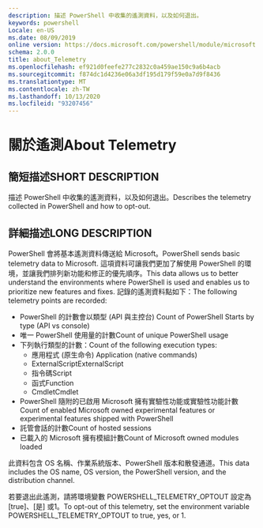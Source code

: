 ```yaml
---
description: 描述 PowerShell 中收集的遙測資料，以及如何退出。
keywords: powershell
Locale: en-US
ms.date: 08/09/2019
online version: https://docs.microsoft.com/powershell/module/microsoft.powershell.core/about/about_telemetry?view=powershell-7.1&WT.mc_id=ps-gethelp
schema: 2.0.0
title: about_Telemetry
ms.openlocfilehash: ef921d0feefe277c2832c0a459ae150c9a6b4acb
ms.sourcegitcommit: f874dc1d4236e06a3df195d179f59e0a7d9f8436
ms.translationtype: MT
ms.contentlocale: zh-TW
ms.lasthandoff: 10/13/2020
ms.locfileid: "93207456"
---
```

# <a name="about-telemetry"></a><span data-ttu-id="b053c-104">關於遙測</span><span class="sxs-lookup"><span data-stu-id="b053c-104">About Telemetry</span></span>

## <a name="short-description"></a><span data-ttu-id="b053c-105">簡短描述</span><span class="sxs-lookup"><span data-stu-id="b053c-105">SHORT DESCRIPTION</span></span>

<span data-ttu-id="b053c-106">描述 PowerShell 中收集的遙測資料，以及如何退出。</span><span class="sxs-lookup"><span data-stu-id="b053c-106">Describes the telemetry collected in PowerShell and how to opt-out.</span></span>

## <a name="long-description"></a><span data-ttu-id="b053c-107">詳細描述</span><span class="sxs-lookup"><span data-stu-id="b053c-107">LONG DESCRIPTION</span></span>

<span data-ttu-id="b053c-108">PowerShell 會將基本遙測資料傳送給 Microsoft。</span><span class="sxs-lookup"><span data-stu-id="b053c-108">PowerShell sends basic telemetry data to Microsoft.</span></span>
<span data-ttu-id="b053c-109">這項資料可讓我們更加了解使用 PowerShell 的環境，並讓我們排列新功能和修正的優先順序。</span><span class="sxs-lookup"><span data-stu-id="b053c-109">This data allows us to better understand the environments where PowerShell is used and enables us to prioritize new features and fixes.</span></span>
<span data-ttu-id="b053c-110">記錄的遙測資料點如下：</span><span class="sxs-lookup"><span data-stu-id="b053c-110">The following telemetry points are recorded:</span></span>

- <span data-ttu-id="b053c-111">PowerShell 的計數會以類型 (API 與主控台) </span><span class="sxs-lookup"><span data-stu-id="b053c-111">Count of PowerShell Starts by type (API vs console)</span></span>
- <span data-ttu-id="b053c-112">唯一 PowerShell 使用量的計數</span><span class="sxs-lookup"><span data-stu-id="b053c-112">Count of unique PowerShell usage</span></span>
- <span data-ttu-id="b053c-113">下列執行類型的計數：</span><span class="sxs-lookup"><span data-stu-id="b053c-113">Count of the following execution types:</span></span>
  - <span data-ttu-id="b053c-114">應用程式 (原生命令) </span><span class="sxs-lookup"><span data-stu-id="b053c-114">Application (native commands)</span></span>
  - <span data-ttu-id="b053c-115">ExternalScript</span><span class="sxs-lookup"><span data-stu-id="b053c-115">ExternalScript</span></span>
  - <span data-ttu-id="b053c-116">指令碼</span><span class="sxs-lookup"><span data-stu-id="b053c-116">Script</span></span>
  - <span data-ttu-id="b053c-117">函式</span><span class="sxs-lookup"><span data-stu-id="b053c-117">Function</span></span>
  - <span data-ttu-id="b053c-118">Cmdlet</span><span class="sxs-lookup"><span data-stu-id="b053c-118">Cmdlet</span></span>
- <span data-ttu-id="b053c-119">PowerShell 隨附的已啟用 Microsoft 擁有實驗性功能或實驗性功能計數</span><span class="sxs-lookup"><span data-stu-id="b053c-119">Count of enabled Microsoft owned experimental features or experimental features shipped with PowerShell</span></span>
- <span data-ttu-id="b053c-120">託管會話的計數</span><span class="sxs-lookup"><span data-stu-id="b053c-120">Count of hosted sessions</span></span>
- <span data-ttu-id="b053c-121">已載入的 Microsoft 擁有模組計數</span><span class="sxs-lookup"><span data-stu-id="b053c-121">Count of Microsoft owned modules loaded</span></span>

<span data-ttu-id="b053c-122">此資料包含 OS 名稱、作業系統版本、PowerShell 版本和散發通道。</span><span class="sxs-lookup"><span data-stu-id="b053c-122">This data includes the OS name, OS version, the PowerShell version, and the distribution channel.</span></span>

<span data-ttu-id="b053c-123">若要退出此遙測，請將環境變數 POWERSHELL_TELEMETRY_OPTOUT 設定為 [true]、[是] 或1。</span><span class="sxs-lookup"><span data-stu-id="b053c-123">To opt-out of this telemetry, set the environment variable POWERSHELL_TELEMETRY_OPTOUT to true, yes, or 1.</span></span>

